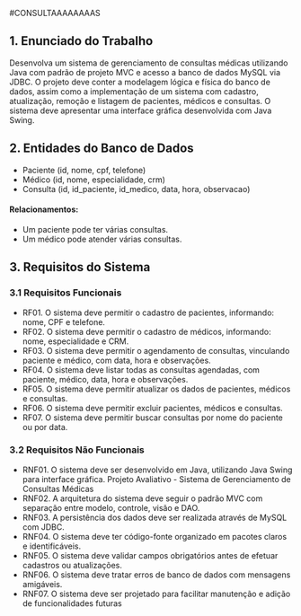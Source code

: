 #CONSULTAAAAAAAAS

## 1. Enunciado do Trabalho
Desenvolva um sistema de gerenciamento de consultas médicas utilizando Java com padrão de projeto
MVC e acesso a banco de dados MySQL via JDBC. O projeto deve conter a modelagem lógica e física do
banco de dados, assim como a implementação de um sistema com cadastro, atualização, remoção e
listagem de pacientes, médicos e consultas. O sistema deve apresentar uma interface gráfica desenvolvida
com Java Swing.
## 2. Entidades do Banco de Dados
- Paciente (id, nome, cpf, telefone)
- Médico (id, nome, especialidade, crm)
- Consulta (id, id_paciente, id_medico, data, hora, observacao)
#### Relacionamentos:
- Um paciente pode ter várias consultas.
- Um médico pode atender várias consultas.
## 3. Requisitos do Sistema
###  3.1 Requisitos Funcionais
- RF01. O sistema deve permitir o cadastro de pacientes, informando: nome, CPF e telefone.
- RF02. O sistema deve permitir o cadastro de médicos, informando: nome, especialidade e CRM.
- RF03. O sistema deve permitir o agendamento de consultas, vinculando paciente e médico, com data, hora
e observações.
- RF04. O sistema deve listar todas as consultas agendadas, com paciente, médico, data, hora e
observações.
- RF05. O sistema deve permitir atualizar os dados de pacientes, médicos e consultas.
- RF06. O sistema deve permitir excluir pacientes, médicos e consultas.
- RF07. O sistema deve permitir buscar consultas por nome do paciente ou por data.
### 3.2 Requisitos Não Funcionais
- RNF01. O sistema deve ser desenvolvido em Java, utilizando Java Swing para interface gráfica.
Projeto Avaliativo - Sistema de Gerenciamento de Consultas Médicas
- RNF02. A arquitetura do sistema deve seguir o padrão MVC com separação entre modelo, controle, visão e
DAO.
- RNF03. A persistência dos dados deve ser realizada através de MySQL com JDBC.
- RNF04. O sistema deve ter código-fonte organizado em pacotes claros e identificáveis.
- RNF05. O sistema deve validar campos obrigatórios antes de efetuar cadastros ou atualizações.
- RNF06. O sistema deve tratar erros de banco de dados com mensagens amigáveis.
- RNF07. O sistema deve ser projetado para facilitar manutenção e adição de funcionalidades futuras
